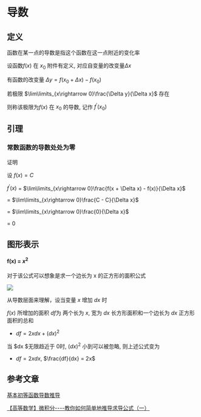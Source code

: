 <!--
 * @Description: 
 * @Version: 1.0
 * @Author: dalao_li
 * @Email: dalao_li@163.com
 * @Date: 2023-04-16 18:15:46
 * @LastEditors: daLao
 * @LastEditTime: 2023-04-17 15:04:06
-->

# 导数

## 定义

函数在某一点的导数是指这个函数在这一点附近的变化率

设函数$f(x)$ 在 $x_0$ 附件有定义, 对应自变量的改变量$\Delta x$

有函数的改变量 $\Delta y = f(x_0 + \Delta x) - f(x_0)$

若极限 $\lim\limits_{x\rightarrow 0}\frac{\Delta y}{\Delta x}$ 存在

则称该极限为$f(x)$ 在 $x_0$ 的导数, 记作 $f^{'}(x_0)$

## 引理

### 常数函数的导数处处为零

证明

设 $f(x) = C$

$f^{'}(x)$ = $\lim\limits_{x\rightarrow 0}\frac{f(x + \Delta x) - f(x)}{\Delta x}$

= $\lim\limits_{x\rightarrow 0}\frac{C - C}{\Delta x}$

= $\lim\limits_{x\rightarrow 0}\frac{0}{\Delta x}$

= 0

## 图形表示

#### f(x) = $x^2$

对于该公式可以想象是求一个边长为 x 的正方形的面积公式

![](https://cdn.hurra.ltd/img/2023-04-16_1831.svg)

从导数层面来理解，设当变量 $x$ 增加 $dx$ 时

$f(x)$ 所增加的面积 $df$为 两个长为 $x$, 宽为 $dx$ 长方形面积和一个边长为 $dx$ 正方形面积的总和 

- $df = 2xdx + (dx)^2$

当 $dx $无限趋近于 0时, $(dx)^2$ 小到可以被忽略, 则上述公式变为

- $df = 2xdx$, $\frac{df}{dx} = 2x$

## 参考文章

[基本初等函数导数推导](https://zhuanlan.zhihu.com/p/89843248)

[【高等数学】微积分----教你如何简单地推导求导公式（一）](https://blog.csdn.net/qq_41884002/article/details/102521646)